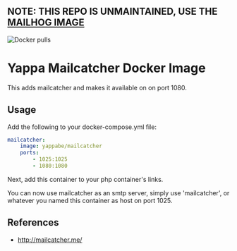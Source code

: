 ## NOTE: THIS REPO IS UNMAINTAINED, USE THE [MAILHOG IMAGE](https://github.com/yappabe/docker-mailhog)

![Docker pulls](https://img.shields.io/docker/pulls/yappabe/mailcatcher.svg?style=flat)

# Yappa Mailcatcher Docker Image

This adds mailcatcher and makes it available on on port 1080.

## Usage

Add the following to your docker-compose.yml file:

```YAML
mailcatcher:
    image: yappabe/mailcatcher
    ports:
        - 1025:1025
        - 1080:1080
```
Next, add this container to your php container's links.

You can now use mailcatcher as an smtp server, simply use 'mailcatcher', or whatever you named this container as host on port 1025.

## References
* http://mailcatcher.me/
